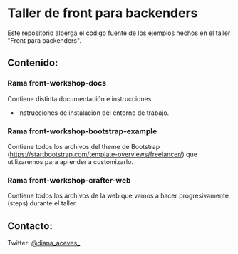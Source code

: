 Taller de front para backenders
=======================================
Este repositorio alberga el codigo fuente de los ejemplos hechos en el taller "Front para backenders".

Contenido:
----------------------
### Rama front-workshop-docs
Contiene distinta documentación e instrucciones:
- Instrucciones de instalación del entorno de trabajo.

### Rama front-workshop-bootstrap-example
Contiene todos los archivos del theme de Bootstrap (https://startbootstrap.com/template-overviews/freelancer/) que utilizaremos para aprender a customizarlo.

### Rama front-workshop-crafter-web
Contiene todos los archivos de la web que vamos a hacer progresivamente (steps) durante el taller.

Contacto:
----------------------
Twitter: [@diana_aceves_](https://twitter.com/diana_aceves_)
